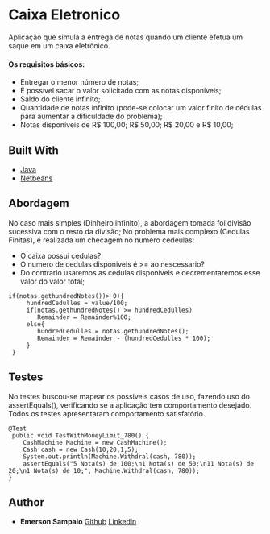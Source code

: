 # Caixa Eletronico

Aplicação que simula a entrega de notas quando um cliente efetua um saque em um caixa eletrônico.
#### Os requisitos básicos:

* Entregar o menor número de notas;
* É possível sacar o valor solicitado com as notas disponíveis;
* Saldo do cliente infinito;
* Quantidade de notas infinito (pode-se colocar um valor finito de cédulas para aumentar a dificuldade do problema);
* Notas disponíveis de R$ 100,00; R$ 50,00; R$ 20,00 e R$ 10,00;

## Built With

* [Java](https://docs.oracle.com/javase/7/docs/technotes/guides/language/)
* [Netbeans](https://netbeans.org/)

## Abordagem
No caso mais simples (Dinheiro infinito), a abordagem tomada foi divisão sucessiva com o resto da divisão;
No problema mais complexo (Cedulas Finitas), é realizada um checagem no numero cedeulas:

- O caixa possui cedulas?;
- O numero de cedulas disponiveis é >= ao nescessario?
- Do contrario usaremos as cedulas disponíveis e decrementaremos esse valor do valor total;

```
if(notas.gethundredNotes())> 0){ 
     hundredCedulles = value/100;        
     if(notas.gethundredNotes() >= hundredCedulles)
        Remainder = Remainder%100;
     else{
        hundredCedulles = notas.gethundredNotes();
        Remainder = Remainder - (hundredCedulles * 100);
     }
 }
```

## Testes

No testes buscou-se mapear os possiveis casos de uso, fazendo uso do assertEquals(), verificando se a aplicação tem comportamento desejado.
Todos os testes apresentaram comportamento satisfatório.
```
@Test
 public void TestWithMoneyLimit_780() {
    CashMachine Machine = new CashMachine();
    Cash cash = new Cash(10,20,1,5);
    System.out.println(Machine.Withdral(cash, 780));
    assertEquals("5 Nota(s) de 100;\n1 Nota(s) de 50;\n11 Nota(s) de 20;\n1 Nota(s) de 10;", Machine.Withdral(cash, 780));
}
```

## Author

* **Emerson Sampaio**  [Github](https://github.com/emersonsmp) [Linkedin](https://www.linkedin.com/in/emersonsmp/)

